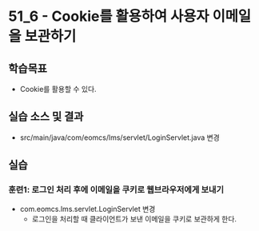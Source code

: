 # 51_6 - Cookie를 활용하여 사용자 이메일을 보관하기

## 학습목표

- Cookie를 활용할 수 있다.

## 실습 소스 및 결과

- src/main/java/com/eomcs/lms/servlet/LoginServlet.java 변경


## 실습  

### 훈련1: 로그인 처리 후에 이메일을 쿠키로 웹브라우저에게 보내기

- com.eomcs.lms.servlet.LoginServlet 변경
  - 로그인을 처리할 때 클라이언트가 보낸 이메일을 쿠키로 보관하게 한다.
  

